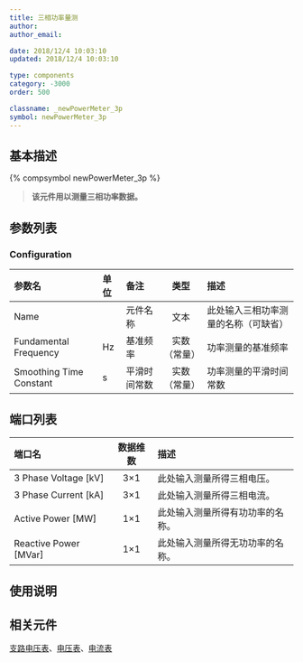 ```yaml
---
title: 三相功率量测
author:
author_email:

date: 2018/12/4 10:03:10
updated: 2018/12/4 10:03:10

type: components
category: -3000
order: 500

classname: _newPowerMeter_3p
symbol: newPowerMeter_3p
---
```


## 基本描述

{% compsymbol newPowerMeter_3p %}

> **该元件用以测量三相功率数据。**

## 参数列表

### Configuration

| 参数名                  | 单位 | 备注         |     类型     | 描述                                 |
| :---------------------- | :--- | :----------- | :----------: | :----------------------------------- |
| Name                    |      | 元件名称     |     文本     | 此处输入三相功率测量的名称（可缺省） |
| Fundamental Frequency   | Hz   | 基准频率     | 实数（常量） | 功率测量的基准频率                   |
| Smoothing Time Constant | s    | 平滑时间常数 | 实数（常量） | 功率测量的平滑时间常数               |

## 端口列表

| 端口名                  | 数据维数 | 描述                             |
| :---------------------- | :------: | :------------------------------- |
| 3 Phase Voltage \[kV\]  |   3×1    | 此处输入测量所得三相电压。       |
| 3 Phase Current \[kA\]  |   3×1    | 此处输入测量所得三相电流。       |
| Active Power \[MW\]     |   1×1    | 此处输入测量所得有功功率的名称。 |
| Reactive Power \[MVar\] |   1×1    | 此处输入测量所得无功功率的名称。 |

## 使用说明

## 相关元件

[支路电压表](comp_NewBranchVoltageMeter.html)、[电压表](comp_NewVoltageMeter.html)、[电流表](comp_NewCurrentMeter.html)
